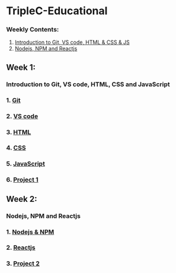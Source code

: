 # TripleC-Educational

### Weekly Contents:
1. [Introduction to Git, VS code, HTML & CSS & JS](#week-1)
2. [Nodejs, NPM and Reactjs](#week-2)

## Week 1:
### Introduction to Git, VS code, HTML, CSS and JavaScript
### 1. [Git](week1/git.md)
### 2. [VS code](week1/vscode.md)
### 3. [HTML](week1/html.md)
### 4. [CSS](week1/css.md)
### 5. [JavaScript](week1/js.md)
### 6. [Project 1](week1/project1.md)

## Week 2:
### Nodejs, NPM and Reactjs
### 1. [Nodejs & NPM](week2/nodejsnpm.md)
### 2. [Reactjs](week2/reactjs.md)
### 3. [Project 2](week2/project2.md)
